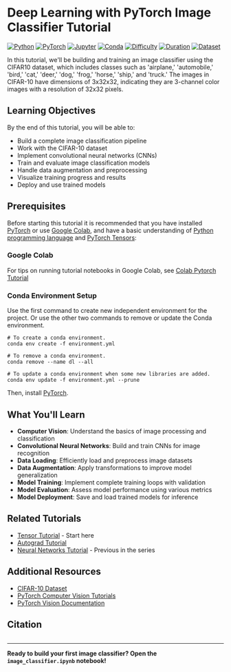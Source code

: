 # Deep Learning with PyTorch Image Classifier Tutorial

[![Python](https://img.shields.io/badge/Python-3.10+-blue.svg)](https://www.python.org/downloads/)
[![PyTorch](https://img.shields.io/badge/PyTorch-2.0+-red.svg)](https://pytorch.org/)
[![Jupyter](https://img.shields.io/badge/Jupyter-Notebook-orange.svg)](https://jupyter.org/)
[![Conda](https://img.shields.io/badge/Conda-Environment-44A833.svg?logo=anaconda)](https://docs.conda.io/)
[![Difficulty](https://img.shields.io/badge/Difficulty-Intermediate-orange.svg)](https://pytorch.org/tutorials/)
[![Duration](https://img.shields.io/badge/Duration-4--5%20hours-yellow.svg)](https://pytorch.org/tutorials/)
[![Dataset](https://img.shields.io/badge/Dataset-CIFAR--10-lightgrey.svg)](https://www.cs.toronto.edu/~kriz/cifar.html)

In this tutorial, we'll be building and training an image classifier using the CIFAR10 dataset, which includes classes such as 'airplane,' 'automobile,' 'bird,' 'cat,' 'deer,' 'dog,' 'frog,' 'horse,' 'ship,' and 'truck.' The images in CIFAR-10 have dimensions of 3x32x32, indicating they are 3-channel color images with a resolution of 32x32 pixels.

## Learning Objectives

By the end of this tutorial, you will be able to:
- Build a complete image classification pipeline
- Work with the CIFAR-10 dataset
- Implement convolutional neural networks (CNNs)
- Train and evaluate image classification models
- Handle data augmentation and preprocessing
- Visualize training progress and results
- Deploy and use trained models

## Prerequisites

Before starting this tutorial it is recommended that you have installed [PyTorch](https://pytorch.org/) or use [Google Colab](https://colab.research.google.com/?utm_source=scs-index), and have a basic understanding of [Python programming language](https://www.python.org/doc/) and [PyTorch Tensors](https://github.com/darinz/DL-PT-Tensor):

### Google Colab

For tips on running tutorial notebooks in Google Colab, see [Colab Pytorch Tutorial](https://pytorch.org/tutorials/beginner/colab)

### Conda Environment Setup

Use the first command to create new independent environment for the project. Or use the other two commands to remove or update the Conda environment.

```shell
# To create a conda environment.
conda env create -f environment.yml

# To remove a conda environment.
conda remove --name dl --all

# To update a conda environment when some new libraries are added.
conda env update -f environment.yml --prune
```
Then, install [PyTorch](https://pytorch.org/).

## What You'll Learn

- **Computer Vision**: Understand the basics of image processing and classification
- **Convolutional Neural Networks**: Build and train CNNs for image recognition
- **Data Loading**: Efficiently load and preprocess image datasets
- **Data Augmentation**: Apply transformations to improve model generalization
- **Model Training**: Implement complete training loops with validation
- **Model Evaluation**: Assess model performance using various metrics
- **Model Deployment**: Save and load trained models for inference

## Related Tutorials

- [Tensor Tutorial](../Tensor/) - Start here
- [Autograd Tutorial](../Autograd/)
- [Neural Networks Tutorial](../Neural-Networks/) - Previous in the series

## Additional Resources

- [CIFAR-10 Dataset](https://www.cs.toronto.edu/~kriz/cifar.html)
- [PyTorch Computer Vision Tutorials](https://pytorch.org/tutorials/beginner/blitz/cifar10_tutorial.html)
- [PyTorch Vision Documentation](https://pytorch.org/vision/stable/index.html)

## Citation

```bibtex

```

---

**Ready to build your first image classifier? Open the `image_classifier.ipynb` notebook!**
